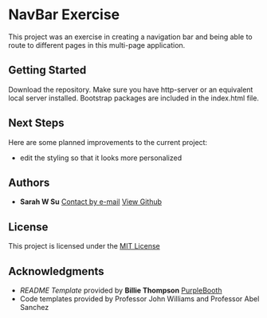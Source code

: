 # NavBar Exercise

This project was an exercise in creating a navigation bar and being able to route to different pages in this multi-page application.

## Getting Started

Download the repository. Make sure you have http-server or an equivalent local server installed. Bootstrap packages are included in the index.html file.

## Next Steps

Here are some planned improvements to the current project:

- edit the styling so that it looks more personalized

## Authors

  - **Sarah W Su** 
  [Contact by e-mail](sarahwu223@gmail.com)
  [View Github](https://github.com/swu223/swu223.github.io)
 
## License

This project is licensed under the [MIT License](https://opensource.org/license/mit/)

## Acknowledgments

  - *README Template* provided by **Billie Thompson** 
    [PurpleBooth](https://github.com/PurpleBooth/a-good-readme-template/blob/main/README.md)
  - Code templates provided by Professor John Williams and Professor Abel Sanchez